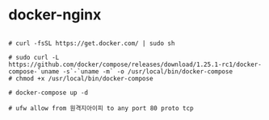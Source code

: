 # docker-nginx

<pre>
<code>
# curl -fsSL https://get.docker.com/ | sudo sh

# sudo curl -L https://github.com/docker/compose/releases/download/1.25.1-rc1/docker-compose-`uname -s`-`uname -m` -o /usr/local/bin/docker-compose
# chmod +x /usr/local/bin/docker-compose

# docker-compose up -d

# ufw allow from 원격지아이피 to any port 80 proto tcp
</code>
</pre>
